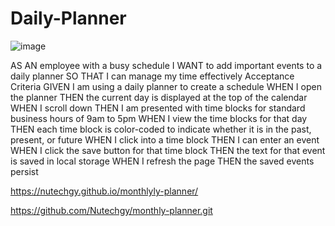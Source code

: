 # Daily-Planner
![image](https://github.com/Nutechgy/monthly-planner/assets/147452378/ce0c5492-bd2b-47e3-9ff9-387e5998df2e)

AS AN employee with a busy schedule
I WANT to add important events to a daily planner
SO THAT I can manage my time effectively
Acceptance Criteria
GIVEN I am using a daily planner to create a schedule
WHEN I open the planner
THEN the current day is displayed at the top of the calendar
WHEN I scroll down
THEN I am presented with time blocks for standard business hours of 9am to 5pm
WHEN I view the time blocks for that day
THEN each time block is color-coded to indicate whether it is in the past, present, or future
WHEN I click into a time block
THEN I can enter an event
WHEN I click the save button for that time block
THEN the text for that event is saved in local storage
WHEN I refresh the page
THEN the saved events persist

 https://nutechgy.github.io/monthlyly-planner/

 
https://github.com/Nutechgy/monthly-planner.git

